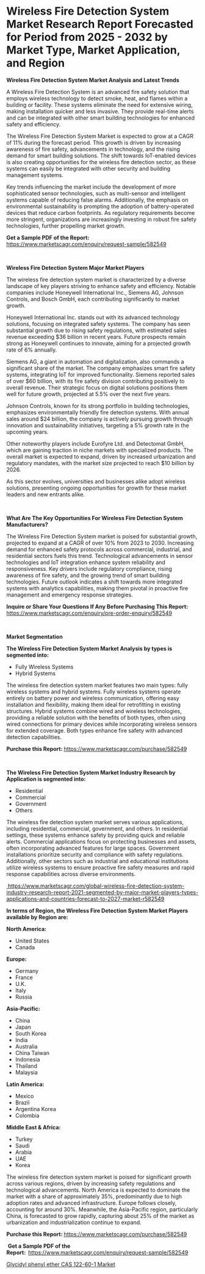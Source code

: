 <p><h1>Wireless Fire Detection System Market Research Report Forecasted for Period from 2025 -  2032 by Market Type, Market Application, and Region</h1></p><p><strong>Wireless Fire Detection System Market Analysis and Latest Trends</strong></p>
<p><p>A Wireless Fire Detection System is an advanced fire safety solution that employs wireless technology to detect smoke, heat, and flames within a building or facility. These systems eliminate the need for extensive wiring, making installation quicker and less invasive. They provide real-time alerts and can be integrated with other smart building technologies for enhanced safety and efficiency.</p><p>The Wireless Fire Detection System Market is expected to grow at a CAGR of 11% during the forecast period. This growth is driven by increasing awareness of fire safety, advancements in technology, and the rising demand for smart building solutions. The shift towards IoT-enabled devices is also creating opportunities for the wireless fire detection sector, as these systems can easily be integrated with other security and building management systems.</p><p>Key trends influencing the market include the development of more sophisticated sensor technologies, such as multi-sensor and intelligent systems capable of reducing false alarms. Additionally, the emphasis on environmental sustainability is prompting the adoption of battery-operated devices that reduce carbon footprints. As regulatory requirements become more stringent, organizations are increasingly investing in robust fire safety technologies, further propelling market growth.</p></p>
<p><strong>Get a Sample PDF of the Report:&nbsp;</strong> <a href="https://www.marketscagr.com/enquiry/request-sample/582549?utm_campaign=3189&utm_medium=2&utm_source=Github&utm_content=ia&utm_term=23032025&utm_id=wireless-fire-detection-system">https://www.marketscagr.com/enquiry/request-sample/582549</a></p>
<p>&nbsp;</p>
<p><strong>Wireless Fire Detection System Major Market Players</strong></p>
<p><p>The wireless fire detection system market is characterized by a diverse landscape of key players striving to enhance safety and efficiency. Notable companies include Honeywell International Inc., Siemens AG, Johnson Controls, and Bosch GmbH, each contributing significantly to market growth.</p><p>Honeywell International Inc. stands out with its advanced technology solutions, focusing on integrated safety systems. The company has seen substantial growth due to rising safety regulations, with estimated sales revenue exceeding $36 billion in recent years. Future prospects remain strong as Honeywell continues to innovate, aiming for a projected growth rate of 6% annually.</p><p>Siemens AG, a giant in automation and digitalization, also commands a significant share of the market. The company emphasizes smart fire safety systems, integrating IoT for improved functionality. Siemens reported sales of over $60 billion, with its fire safety division contributing positively to overall revenue. Their strategic focus on digital solutions positions them well for future growth, projected at 5.5% over the next five years.</p><p>Johnson Controls, known for its strong portfolio in building technologies, emphasizes environmentally friendly fire detection systems. With annual sales around $24 billion, the company is actively pursuing growth through innovation and sustainability initiatives, targeting a 5% growth rate in the upcoming years.</p><p>Other noteworthy players include Eurofyre Ltd. and Detectomat GmbH, which are gaining traction in niche markets with specialized products. The overall market is expected to expand, driven by increased urbanization and regulatory mandates, with the market size projected to reach $10 billion by 2026.</p><p>As this sector evolves, universities and businesses alike adopt wireless solutions, presenting ongoing opportunities for growth for these market leaders and new entrants alike.</p></p>
<p>&nbsp;</p>
<p><strong>What Are The Key Opportunities For Wireless Fire Detection System Manufacturers?</strong></p>
<p><p>The Wireless Fire Detection System market is poised for substantial growth, projected to expand at a CAGR of over 10% from 2023 to 2030. Increasing demand for enhanced safety protocols across commercial, industrial, and residential sectors fuels this trend. Technological advancements in sensor technologies and IoT integration enhance system reliability and responsiveness. Key drivers include regulatory compliance, rising awareness of fire safety, and the growing trend of smart building technologies. Future outlook indicates a shift towards more integrated systems with analytics capabilities, making them pivotal in proactive fire management and emergency response strategies.</p></p>
<p><strong>Inquire or Share Your Questions If Any Before Purchasing This Report:</strong> <a href="https://www.marketscagr.com/enquiry/pre-order-enquiry/582549?utm_campaign=3189&utm_medium=2&utm_source=Github&utm_content=ia&utm_term=23032025&utm_id=wireless-fire-detection-system">https://www.marketscagr.com/enquiry/pre-order-enquiry/582549</a></p>
<p>&nbsp;</p>
<p><strong>Market Segmentation</strong></p>
<p><strong>The Wireless Fire Detection System Market Analysis by types is segmented into:</strong></p>
<p><ul><li>Fully Wireless Systems</li><li>Hybrid Systems</li></ul></p>
<p><p>The wireless fire detection system market features two main types: fully wireless systems and hybrid systems. Fully wireless systems operate entirely on battery power and wireless communication, offering easy installation and flexibility, making them ideal for retrofitting in existing structures. Hybrid systems combine wired and wireless technologies, providing a reliable solution with the benefits of both types, often using wired connections for primary devices while incorporating wireless sensors for extended coverage. Both types enhance fire safety with advanced detection capabilities.</p></p>
<p><strong>Purchase this Report:&nbsp;</strong><a href="https://www.marketscagr.com/purchase/582549?utm_campaign=3189&utm_medium=2&utm_source=Github&utm_content=ia&utm_term=23032025&utm_id=wireless-fire-detection-system">https://www.marketscagr.com/purchase/582549</a></p>
<p>&nbsp;</p>
<p><strong>The Wireless Fire Detection System Market Industry Research by Application is segmented into:</strong></p>
<p><ul><li>Residential</li><li>Commercial</li><li>Government</li><li>Others</li></ul></p>
<p><p>The wireless fire detection system market serves various applications, including residential, commercial, government, and others. In residential settings, these systems enhance safety by providing quick and reliable alerts. Commercial applications focus on protecting businesses and assets, often incorporating advanced features for large spaces. Government installations prioritize security and compliance with safety regulations. Additionally, other sectors such as industrial and educational institutions utilize wireless systems to ensure proactive fire safety measures and rapid response capabilities across diverse environments.</p></p>
<p><a href="https://www.marketscagr.com/global-wireless-fire-detection-system-industry-research-report-2021-segmented-by-major-market-players-types-applications-and-countries-forecast-to-2027-market-r582549?utm_campaign=3189&utm_medium=2&utm_source=Github&utm_content=ia&utm_term=23032025&utm_id=wireless-fire-detection-system">&nbsp;https://www.marketscagr.com/global-wireless-fire-detection-system-industry-research-report-2021-segmented-by-major-market-players-types-applications-and-countries-forecast-to-2027-market-r582549</a></p>
<p><strong>In terms of Region, the Wireless Fire Detection System Market Players available by Region are:</strong></p>
<p>
    <p> <strong> North America: </strong>
        <ul>
            <li>United States</li>
            <li>Canada</li>
        </ul>
        </p> 
    <p> <strong> Europe: </strong>
        <ul>
            <li>Germany</li>
            <li>France</li>
            <li>U.K.</li>
            <li>Italy</li>
            <li>Russia</li>
        </ul>
        </p> 
    <p> <strong> Asia-Pacific: </strong>
        <ul>
            <li>China</li>
            <li>Japan</li>
            <li>South Korea</li>
            <li>India</li>
            <li>Australia</li>
            <li>China Taiwan</li>
            <li>Indonesia</li>
            <li>Thailand</li>
            <li>Malaysia</li>
        </ul>
        </p> 
    <p> <strong> Latin America: </strong>
        <ul>
            <li>Mexico</li>
            <li>Brazil</li>
            <li>Argentina Korea</li>
            <li>Colombia</li>
        </ul>
        </p> 
    <p> <strong> Middle East & Africa: </strong>
        <ul>
            <li>Turkey</li>
            <li>Saudi</li>
            <li>Arabia</li>
            <li>UAE</li>
            <li>Korea</li>
        </ul>
    </p>
    </p>
<p><p>The wireless fire detection system market is poised for significant growth across various regions, driven by increasing safety regulations and technological advancements. North America is expected to dominate the market with a share of approximately 35%, predominantly due to high adoption rates and advanced infrastructure. Europe follows closely, accounting for around 30%. Meanwhile, the Asia-Pacific region, particularly China, is forecasted to grow rapidly, capturing about 25% of the market as urbanization and industrialization continue to expand.</p></p>
<p><strong>Purchase this Report: </strong><a href="https://www.marketscagr.com/purchase/582549?utm_campaign=3189&utm_medium=2&utm_source=Github&utm_content=ia&utm_term=23032025&utm_id=wireless-fire-detection-system">https://www.marketscagr.com/purchase/582549</a></p>
<p>&nbsp;<strong>Get a Sample PDF of the Report:&nbsp;&nbsp;</strong><a href="https://www.marketscagr.com/enquiry/request-sample/582549?utm_campaign=3189&utm_medium=2&utm_source=Github&utm_content=ia&utm_term=23032025&utm_id=wireless-fire-detection-system">https://www.marketscagr.com/enquiry/request-sample/582549</a></p>
<p><strong></strong></p>
<p><p><a href="https://github.com/chaiszepkadk/Market-Research-Report-List-1/blob/main/glycidyl-phenyl-ether-cas-122-60-1-market.md?utm_campaign=3189&utm_medium=2&utm_source=Github&utm_content=ia&utm_term=23032025&utm_id=wireless-fire-detection-system">Glycidyl phenyl ether CAS 122-60-1 Market</a></p></p>